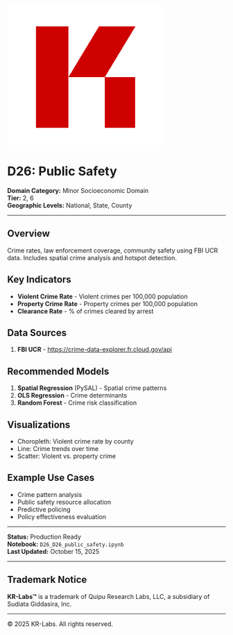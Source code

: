 ![KR-Labs](../../../assets/images/KRLabs_WebLogo.png)

# D26: Public Safety

**Domain Category:** Minor Socioeconomic Domain  
**Tier:** 2, 6  
**Geographic Levels:** National, State, County

---

## Overview

Crime rates, law enforcement coverage, community safety using FBI UCR data. Includes spatial crime analysis and hotspot detection.

## Key Indicators

- **Violent Crime Rate** - Violent crimes per 100,000 population
- **Property Crime Rate** - Property crimes per 100,000 population
- **Clearance Rate** - % of crimes cleared by arrest

## Data Sources

1. **FBI UCR** - https://crime-data-explorer.fr.cloud.gov/api

## Recommended Models

1. **Spatial Regression** (PySAL) - Spatial crime patterns
2. **OLS Regression** - Crime determinants
3. **Random Forest** - Crime risk classification

## Visualizations

- Choropleth: Violent crime rate by county
- Line: Crime trends over time
- Scatter: Violent vs. property crime

## Example Use Cases

- Crime pattern analysis
- Public safety resource allocation
- Predictive policing
- Policy effectiveness evaluation

---

**Status:** Production Ready  
**Notebook:** `D26_D26_public_safety.ipynb`  
**Last Updated:** October 15, 2025

---

## Trademark Notice

**KR-Labs™** is a trademark of Quipu Research Labs, LLC, a subsidiary of Sudiata Giddasira, Inc.

---

© 2025 KR-Labs. All rights reserved.

